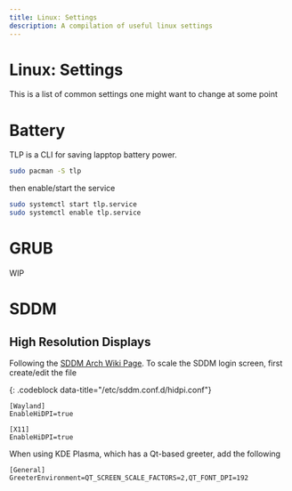 ```yaml
---
title: Linux: Settings
description: A compilation of useful linux settings
---
```


# Linux: Settings

This is a list of common settings one might want to change at some point

# Battery

TLP is a CLI for saving lapptop battery power.
```bash
sudo pacman -S tlp
```
then enable/start the service
```bash
sudo systemctl start tlp.service
sudo systemctl enable tlp.service
```


# GRUB

WIP

# SDDM

## High Resolution Displays

Following the [SDDM Arch Wiki Page](https://wiki.archlinux.org/title/SDDM). To scale the SDDM login screen, first create/edit the file

{: .codeblock data-title="/etc/sddm.conf.d/hidpi.conf"}
```
[Wayland]
EnableHiDPI=true

[X11]
EnableHiDPI=true
```

When using KDE Plasma, which has a Qt-based greeter, add the following
```
[General]
GreeterEnvironment=QT_SCREEN_SCALE_FACTORS=2,QT_FONT_DPI=192
```
